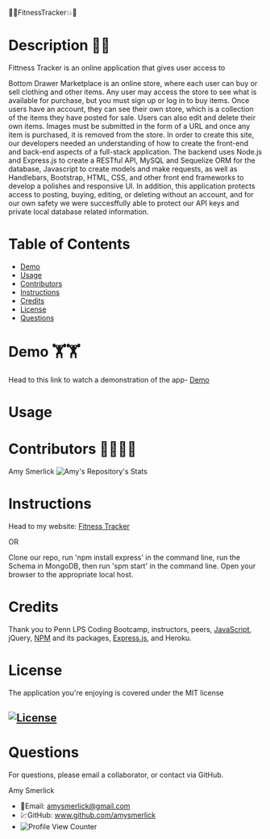 💪💥FitnessTracker💥💪

#  Description 🏃🏃

Fittness Tracker is an online application that gives user access to 



Bottom Drawer Marketplace is an online store, where each user can buy or sell clothing and other items. Any user may access the store to see what is available for purchase, but you must sign up or log in to buy items. Once users have an account, they can see their own store, which is a collection of the items they have posted for sale. Users can also edit and delete their own items. Images must be submitted in the form of a URL and once any item is purchased, it is removed from the store. In order to create this site, our developers needed an understanding of how to create the front-end and back-end aspects of a full-stack application. The backend uses Node.js and Express.js to create a RESTful API, MySQL and Sequelize ORM for the database, Javascript to create models and make requests, as well as Handlebars, Bootstrap, HTML, CSS, and other front end frameworks to develop a polishes and responsive UI. In addition, this application protects access to posting, buying, editing, or deleting without an account, and for our own safety we were succesffully able to protect our API keys and private local database related information.

 # Table of Contents
 * [Demo](#demo)
 * [Usage](#usage)
 * [Contributors](#contributors)
 * [Instructions](#instructions)
 * [Credits](#credits)
 * [License](#license)
 * [Questions](#questions)

# Demo 🏋️🏋️
Head to this link to watch a demonstration of the app- [Demo]()

# Usage



# Contributors 🚴‍♂️🚴‍♂️
Amy Smerlick
![Amy's Repository's Stats](https://github-readme-stats.vercel.app/api/top-langs/?username=amysmerlick&theme=blue-green)

# Instructions
Head to my website: [Fitness Tracker](https://fitness-tracker-amy-smerlick.herokuapp.com/)

OR

Clone our repo, run 'npm install express' in the command line, run the Schema in MongoDB, then run 'spm start' in the command line. Open your browser to the appropriate local host. 

# Credits
Thank you to Penn LPS Coding Bootcamp, instructors, peers, [JavaScript](https://www.javascript.com/), jQuery, [NPM](https://www.npmjs.com/) and its packages, [Express.js](https://expressjs.com/), and Heroku.

# License
The application you're enjoying is covered under the MIT license
## [![License](https://img.shields.io/badge/License-MIT%202.0-blue.svg)](https://opensource.org/licenses/MIT)

# Questions
For questions, please email a collaborator, or contact via GitHub.

Amy Smerlick
* 📧Email: amysmerlick@gmail.com
* 💹GitHub: www.github.com/amysmerlick
* ![Profile View Counter](https://komarev.com/ghpvc/?username=amysmerlick)
